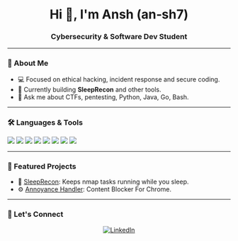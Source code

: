 <h1 align="center">Hi 👋, I'm <b>Ansh (an‑sh7)</b></h1>
<h3 align="center">Cybersecurity & Software Dev Student</h3>

---

### 🌱 About Me
- 💻 Focused on ethical hacking, incident response and secure coding.
- 🔭 Currently building **SleepRecon** and other tools.
- 💬 Ask me about CTFs, pentesting, Python, Java, Go, Bash.

---

### 🛠️ Languages & Tools
<p align="left">
  <img src="https://img.shields.io/badge/Linux-557C94?style=for-the-badge&logo=linux&logoColor=white"/>
  <img src="https://img.shields.io/badge/Burp_Suite-orange?style=for-the-badge&logo=burpsuite&logoColor=white"/>
  <img src="https://img.shields.io/badge/Git-181717?style=for-the-badge&logo=git&logoColor=white"/>
  <img src="https://img.shields.io/badge/Docker-2496ED?style=for-the-badge&logo=docker&logoColor=white"/>
  <img src="https://img.shields.io/badge/Python-3776AB?style=for-the-badge&logo=python&logoColor=white"/>
  <img src="https://img.shields.io/badge/Java-ED8B00?style=for-the-badge&logo=java&logoColor=white"/>
  <img src="https://img.shields.io/badge/Go-00ADD8?style=for-the-badge&logo=go&logoColor=white"/>
  <img src="https://img.shields.io/badge/Bash-121011?style=for-the-badge&logo=gnu-bash&logoColor=white"/>
</p>

---

### 📌 Featured Projects
- 🔗 [SleepRecon](https://github.com/an‑sh7/SleepRecon): Keeps nmap tasks running while you sleep.
- ⚙️ [Annoyance Handler](https://github.com/an‑sh7/Annoyance_Handler): Content Blocker For Chrome.

---

### 🤝 Let's Connect
<p align="center">
  <a href="https://www.linkedin.com/in/an-sh7">
    <img src="https://img.shields.io/badge/LinkedIn-blue?style=for-the-badge&logo=linkedin&logoColor=white" alt="LinkedIn"/>
  </a>
</p>
